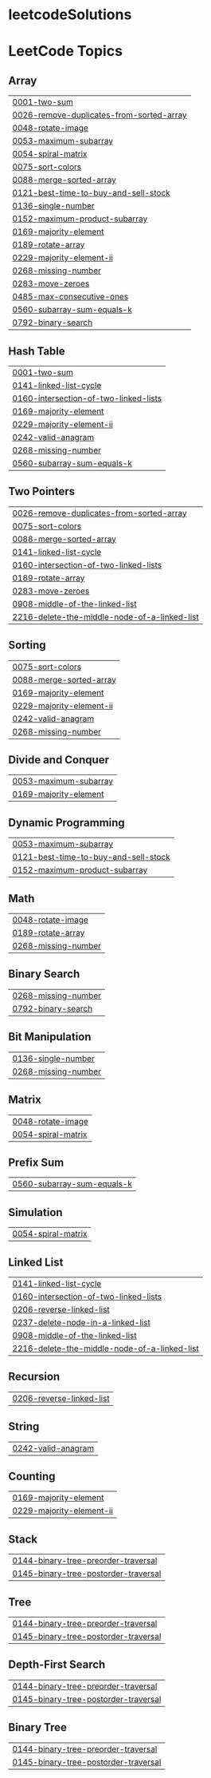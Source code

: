 # leetcodeSolutions
<!---LeetCode Topics Start-->
# LeetCode Topics
## Array
|  |
| ------- |
| [0001-two-sum](https://github.com/shreya8384/leetcodeSolutions/tree/master/0001-two-sum) |
| [0026-remove-duplicates-from-sorted-array](https://github.com/shreya8384/leetcodeSolutions/tree/master/0026-remove-duplicates-from-sorted-array) |
| [0048-rotate-image](https://github.com/shreya8384/leetcodeSolutions/tree/master/0048-rotate-image) |
| [0053-maximum-subarray](https://github.com/shreya8384/leetcodeSolutions/tree/master/0053-maximum-subarray) |
| [0054-spiral-matrix](https://github.com/shreya8384/leetcodeSolutions/tree/master/0054-spiral-matrix) |
| [0075-sort-colors](https://github.com/shreya8384/leetcodeSolutions/tree/master/0075-sort-colors) |
| [0088-merge-sorted-array](https://github.com/shreya8384/leetcodeSolutions/tree/master/0088-merge-sorted-array) |
| [0121-best-time-to-buy-and-sell-stock](https://github.com/shreya8384/leetcodeSolutions/tree/master/0121-best-time-to-buy-and-sell-stock) |
| [0136-single-number](https://github.com/shreya8384/leetcodeSolutions/tree/master/0136-single-number) |
| [0152-maximum-product-subarray](https://github.com/shreya8384/leetcodeSolutions/tree/master/0152-maximum-product-subarray) |
| [0169-majority-element](https://github.com/shreya8384/leetcodeSolutions/tree/master/0169-majority-element) |
| [0189-rotate-array](https://github.com/shreya8384/leetcodeSolutions/tree/master/0189-rotate-array) |
| [0229-majority-element-ii](https://github.com/shreya8384/leetcodeSolutions/tree/master/0229-majority-element-ii) |
| [0268-missing-number](https://github.com/shreya8384/leetcodeSolutions/tree/master/0268-missing-number) |
| [0283-move-zeroes](https://github.com/shreya8384/leetcodeSolutions/tree/master/0283-move-zeroes) |
| [0485-max-consecutive-ones](https://github.com/shreya8384/leetcodeSolutions/tree/master/0485-max-consecutive-ones) |
| [0560-subarray-sum-equals-k](https://github.com/shreya8384/leetcodeSolutions/tree/master/0560-subarray-sum-equals-k) |
| [0792-binary-search](https://github.com/shreya8384/leetcodeSolutions/tree/master/0792-binary-search) |
## Hash Table
|  |
| ------- |
| [0001-two-sum](https://github.com/shreya8384/leetcodeSolutions/tree/master/0001-two-sum) |
| [0141-linked-list-cycle](https://github.com/shreya8384/leetcodeSolutions/tree/master/0141-linked-list-cycle) |
| [0160-intersection-of-two-linked-lists](https://github.com/shreya8384/leetcodeSolutions/tree/master/0160-intersection-of-two-linked-lists) |
| [0169-majority-element](https://github.com/shreya8384/leetcodeSolutions/tree/master/0169-majority-element) |
| [0229-majority-element-ii](https://github.com/shreya8384/leetcodeSolutions/tree/master/0229-majority-element-ii) |
| [0242-valid-anagram](https://github.com/shreya8384/leetcodeSolutions/tree/master/0242-valid-anagram) |
| [0268-missing-number](https://github.com/shreya8384/leetcodeSolutions/tree/master/0268-missing-number) |
| [0560-subarray-sum-equals-k](https://github.com/shreya8384/leetcodeSolutions/tree/master/0560-subarray-sum-equals-k) |
## Two Pointers
|  |
| ------- |
| [0026-remove-duplicates-from-sorted-array](https://github.com/shreya8384/leetcodeSolutions/tree/master/0026-remove-duplicates-from-sorted-array) |
| [0075-sort-colors](https://github.com/shreya8384/leetcodeSolutions/tree/master/0075-sort-colors) |
| [0088-merge-sorted-array](https://github.com/shreya8384/leetcodeSolutions/tree/master/0088-merge-sorted-array) |
| [0141-linked-list-cycle](https://github.com/shreya8384/leetcodeSolutions/tree/master/0141-linked-list-cycle) |
| [0160-intersection-of-two-linked-lists](https://github.com/shreya8384/leetcodeSolutions/tree/master/0160-intersection-of-two-linked-lists) |
| [0189-rotate-array](https://github.com/shreya8384/leetcodeSolutions/tree/master/0189-rotate-array) |
| [0283-move-zeroes](https://github.com/shreya8384/leetcodeSolutions/tree/master/0283-move-zeroes) |
| [0908-middle-of-the-linked-list](https://github.com/shreya8384/leetcodeSolutions/tree/master/0908-middle-of-the-linked-list) |
| [2216-delete-the-middle-node-of-a-linked-list](https://github.com/shreya8384/leetcodeSolutions/tree/master/2216-delete-the-middle-node-of-a-linked-list) |
## Sorting
|  |
| ------- |
| [0075-sort-colors](https://github.com/shreya8384/leetcodeSolutions/tree/master/0075-sort-colors) |
| [0088-merge-sorted-array](https://github.com/shreya8384/leetcodeSolutions/tree/master/0088-merge-sorted-array) |
| [0169-majority-element](https://github.com/shreya8384/leetcodeSolutions/tree/master/0169-majority-element) |
| [0229-majority-element-ii](https://github.com/shreya8384/leetcodeSolutions/tree/master/0229-majority-element-ii) |
| [0242-valid-anagram](https://github.com/shreya8384/leetcodeSolutions/tree/master/0242-valid-anagram) |
| [0268-missing-number](https://github.com/shreya8384/leetcodeSolutions/tree/master/0268-missing-number) |
## Divide and Conquer
|  |
| ------- |
| [0053-maximum-subarray](https://github.com/shreya8384/leetcodeSolutions/tree/master/0053-maximum-subarray) |
| [0169-majority-element](https://github.com/shreya8384/leetcodeSolutions/tree/master/0169-majority-element) |
## Dynamic Programming
|  |
| ------- |
| [0053-maximum-subarray](https://github.com/shreya8384/leetcodeSolutions/tree/master/0053-maximum-subarray) |
| [0121-best-time-to-buy-and-sell-stock](https://github.com/shreya8384/leetcodeSolutions/tree/master/0121-best-time-to-buy-and-sell-stock) |
| [0152-maximum-product-subarray](https://github.com/shreya8384/leetcodeSolutions/tree/master/0152-maximum-product-subarray) |
## Math
|  |
| ------- |
| [0048-rotate-image](https://github.com/shreya8384/leetcodeSolutions/tree/master/0048-rotate-image) |
| [0189-rotate-array](https://github.com/shreya8384/leetcodeSolutions/tree/master/0189-rotate-array) |
| [0268-missing-number](https://github.com/shreya8384/leetcodeSolutions/tree/master/0268-missing-number) |
## Binary Search
|  |
| ------- |
| [0268-missing-number](https://github.com/shreya8384/leetcodeSolutions/tree/master/0268-missing-number) |
| [0792-binary-search](https://github.com/shreya8384/leetcodeSolutions/tree/master/0792-binary-search) |
## Bit Manipulation
|  |
| ------- |
| [0136-single-number](https://github.com/shreya8384/leetcodeSolutions/tree/master/0136-single-number) |
| [0268-missing-number](https://github.com/shreya8384/leetcodeSolutions/tree/master/0268-missing-number) |
## Matrix
|  |
| ------- |
| [0048-rotate-image](https://github.com/shreya8384/leetcodeSolutions/tree/master/0048-rotate-image) |
| [0054-spiral-matrix](https://github.com/shreya8384/leetcodeSolutions/tree/master/0054-spiral-matrix) |
## Prefix Sum
|  |
| ------- |
| [0560-subarray-sum-equals-k](https://github.com/shreya8384/leetcodeSolutions/tree/master/0560-subarray-sum-equals-k) |
## Simulation
|  |
| ------- |
| [0054-spiral-matrix](https://github.com/shreya8384/leetcodeSolutions/tree/master/0054-spiral-matrix) |
## Linked List
|  |
| ------- |
| [0141-linked-list-cycle](https://github.com/shreya8384/leetcodeSolutions/tree/master/0141-linked-list-cycle) |
| [0160-intersection-of-two-linked-lists](https://github.com/shreya8384/leetcodeSolutions/tree/master/0160-intersection-of-two-linked-lists) |
| [0206-reverse-linked-list](https://github.com/shreya8384/leetcodeSolutions/tree/master/0206-reverse-linked-list) |
| [0237-delete-node-in-a-linked-list](https://github.com/shreya8384/leetcodeSolutions/tree/master/0237-delete-node-in-a-linked-list) |
| [0908-middle-of-the-linked-list](https://github.com/shreya8384/leetcodeSolutions/tree/master/0908-middle-of-the-linked-list) |
| [2216-delete-the-middle-node-of-a-linked-list](https://github.com/shreya8384/leetcodeSolutions/tree/master/2216-delete-the-middle-node-of-a-linked-list) |
## Recursion
|  |
| ------- |
| [0206-reverse-linked-list](https://github.com/shreya8384/leetcodeSolutions/tree/master/0206-reverse-linked-list) |
## String
|  |
| ------- |
| [0242-valid-anagram](https://github.com/shreya8384/leetcodeSolutions/tree/master/0242-valid-anagram) |
## Counting
|  |
| ------- |
| [0169-majority-element](https://github.com/shreya8384/leetcodeSolutions/tree/master/0169-majority-element) |
| [0229-majority-element-ii](https://github.com/shreya8384/leetcodeSolutions/tree/master/0229-majority-element-ii) |
## Stack
|  |
| ------- |
| [0144-binary-tree-preorder-traversal](https://github.com/shreya8384/leetcodeSolutions/tree/master/0144-binary-tree-preorder-traversal) |
| [0145-binary-tree-postorder-traversal](https://github.com/shreya8384/leetcodeSolutions/tree/master/0145-binary-tree-postorder-traversal) |
## Tree
|  |
| ------- |
| [0144-binary-tree-preorder-traversal](https://github.com/shreya8384/leetcodeSolutions/tree/master/0144-binary-tree-preorder-traversal) |
| [0145-binary-tree-postorder-traversal](https://github.com/shreya8384/leetcodeSolutions/tree/master/0145-binary-tree-postorder-traversal) |
## Depth-First Search
|  |
| ------- |
| [0144-binary-tree-preorder-traversal](https://github.com/shreya8384/leetcodeSolutions/tree/master/0144-binary-tree-preorder-traversal) |
| [0145-binary-tree-postorder-traversal](https://github.com/shreya8384/leetcodeSolutions/tree/master/0145-binary-tree-postorder-traversal) |
## Binary Tree
|  |
| ------- |
| [0144-binary-tree-preorder-traversal](https://github.com/shreya8384/leetcodeSolutions/tree/master/0144-binary-tree-preorder-traversal) |
| [0145-binary-tree-postorder-traversal](https://github.com/shreya8384/leetcodeSolutions/tree/master/0145-binary-tree-postorder-traversal) |
<!---LeetCode Topics End-->